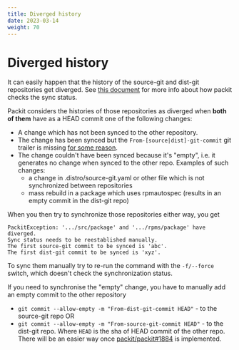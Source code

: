 ```yaml
---
title: Diverged history
date: 2023-03-14
weight: 70
---
```


# Diverged history

It can easily happen that the history of the source-git and dist-git
repositories get diverged.
See [this document](https://github.com/packit/research/tree/main/source-git-sync-status#example)
for more info about how packit checks the sync status.

Packit considers the histories of those repositories as diverged when
**both of them** have as a HEAD commit one of the following changes: 

* A change which has not been synced to the other repository.
* The change has been synced but the `From-[source|dist]-git-commit` git
  trailer is missing [for some reason](https://github.com/packit/packit/issues/1883).
* The change couldn't have been synced because it's "empty", i.e. it generates
  no change when synced to the other repo. Examples of such changes: 
  - a change in .distro/source-git.yaml or other file which is not synchronized between repositories
  - mass rebuild in a package which uses rpmautospec
    (results in an empty commit in the dist-git repo)

When you then try to synchronize those repositories either way, you get

    PackitException: '.../src/package' and '.../rpms/package' have diverged.
    Sync status needs to be reestablished manually.
    The first source-git commit to be synced is 'abc'.
    The first dist-git commit to be synced is 'xyz'.

To sync them manually try to re-run the command with the `-f/--force` switch,
which doesn't check the synchronization status.

If you need to synchronise the "empty" change, you have to manually add
an empty commit to the other repository
- `git commit --allow-empty -m "From-dist-git-commit HEAD"` - to the source-git
  repo OR 
- `git commit --allow-empty -m "From-source-git-commit HEAD"` - to the dist-git
  repo. Where `HEAD` is the sha of HEAD commit of the other repo.
There will be an easier way once
[packit/packit#1884](https://github.com/packit/packit/issues/1884) is implemented.

